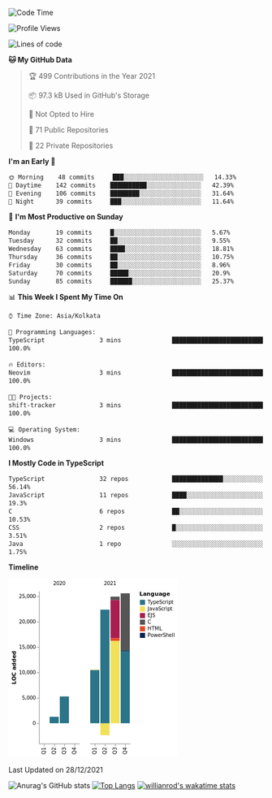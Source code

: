 <!--START_SECTION:waka-->
![Code Time](http://img.shields.io/badge/Code%20Time-98%20hrs%2059%20mins-blue)

![Profile Views](http://img.shields.io/badge/Profile%20Views-12-blue)

![Lines of code](https://img.shields.io/badge/From%20Hello%20World%20I%27ve%20Written-88%20Thousand%20lines%20of%20code-blue)

**🐱 My GitHub Data** 

> 🏆 499 Contributions in the Year 2021
 > 
> 📦 97.3 kB Used in GitHub's Storage 
 > 
> 🚫 Not Opted to Hire
 > 
> 📜 71 Public Repositories 
 > 
> 🔑 22 Private Repositories  
 > 
**I'm an Early 🐤** 

```text
🌞 Morning    48 commits     ███░░░░░░░░░░░░░░░░░░░░░░   14.33% 
🌆 Daytime    142 commits    ██████████░░░░░░░░░░░░░░░   42.39% 
🌃 Evening    106 commits    ████████░░░░░░░░░░░░░░░░░   31.64% 
🌙 Night      39 commits     ███░░░░░░░░░░░░░░░░░░░░░░   11.64%

```
📅 **I'm Most Productive on Sunday** 

```text
Monday       19 commits     █░░░░░░░░░░░░░░░░░░░░░░░░   5.67% 
Tuesday      32 commits     ██░░░░░░░░░░░░░░░░░░░░░░░   9.55% 
Wednesday    63 commits     ████░░░░░░░░░░░░░░░░░░░░░   18.81% 
Thursday     36 commits     ██░░░░░░░░░░░░░░░░░░░░░░░   10.75% 
Friday       30 commits     ██░░░░░░░░░░░░░░░░░░░░░░░   8.96% 
Saturday     70 commits     █████░░░░░░░░░░░░░░░░░░░░   20.9% 
Sunday       85 commits     ██████░░░░░░░░░░░░░░░░░░░   25.37%

```


📊 **This Week I Spent My Time On** 

```text
⌚︎ Time Zone: Asia/Kolkata

💬 Programming Languages: 
TypeScript               3 mins              █████████████████████████   100.0%

🔥 Editors: 
Neovim                   3 mins              █████████████████████████   100.0%

🐱‍💻 Projects: 
shift-tracker            3 mins              █████████████████████████   100.0%

💻 Operating System: 
Windows                  3 mins              █████████████████████████   100.0%

```

**I Mostly Code in TypeScript** 

```text
TypeScript               32 repos            ██████████████░░░░░░░░░░░   56.14% 
JavaScript               11 repos            ████░░░░░░░░░░░░░░░░░░░░░   19.3% 
C                        6 repos             ██░░░░░░░░░░░░░░░░░░░░░░░   10.53% 
CSS                      2 repos             █░░░░░░░░░░░░░░░░░░░░░░░░   3.51% 
Java                     1 repo              ░░░░░░░░░░░░░░░░░░░░░░░░░   1.75%

```


**Timeline**

![Chart not found](https://raw.githubusercontent.com/wise-introvert/wise-introvert/master/charts/bar_graph.png) 


 Last Updated on 28/12/2021
<!--END_SECTION:waka-->

![Anurag's GitHub stats](https://github-readme-stats.vercel.app/api?username=wise-introvert&count_private=true&show_icons=true)
[![Top Langs](https://github-readme-stats.vercel.app/api/top-langs/?username=wise-introvert&langs_count=10)](https://github.com/anuraghazra/github-readme-stats)
[![willianrod's wakatime stats](https://github-readme-stats.vercel.app/api/wakatime?username=wiseintrovert)](https://github.com/anuraghazra/github-readme-stats)
